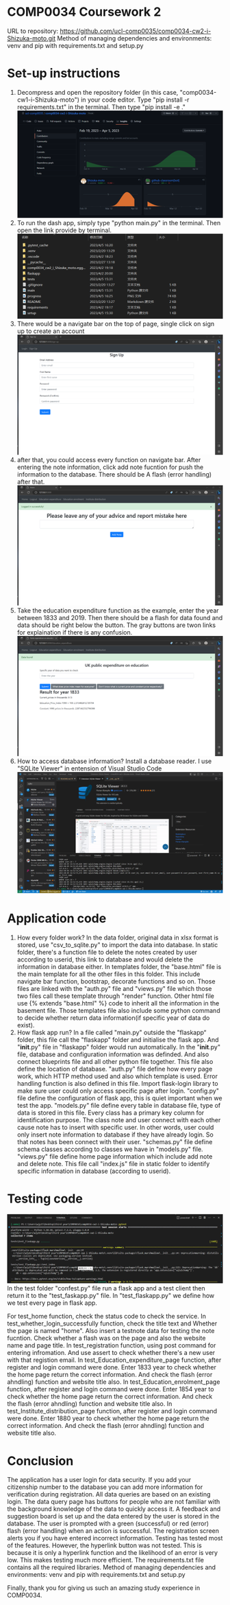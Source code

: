 # COMP0034 Coursework 2
URL to repository: https://github.com/ucl-comp0035/comp0034-cw2-i-Shizuka-moto.git
Method of managing dependencies and environments: venv and pip with requirements.txt and setup.py

# Set-up instructions
1. Decompress and open the repository folder (in this case, "comp0034-cw1-i-Shizuka-moto") in your code editor.
Type "pip install -r requirements.txt" in the terminal.
Then type "pip install -e ."
![image](progress.png)
2. To run the dash app, simply type "python main.py" in the terminal. Then open the link provide by terminal.
![image](folder.png)
3. There would be a navigate bar on the top of page, single click on sign up to create an account
![image](signup.png)
4. after that, you could access every function on navigate bar. After entering the note information, click add note fucntion for push the information to the database. There should be A flash (error handling) after that.
![image](func.png)
5. Take the education expenditure function as the example, enter the year between 1833 and 2019. Then there should be a flash for data found and data should be right below the button. The gray buttons are twon links for explaination if there is any confusion.
![image](edu.png)
6. How to access database information? Install a database reader. I use "SQLite Viewer" in entension of Visual Studio Code
![image](database.png)
# Application code
1. How every folder work?
In the data folder, original data in xlsx format is stored, use "csv_to_sqlite.py" to import the data into database.
In static folder, there's a function file to delete the notes created by user according to userid, this link to database and would delete the information in database either.
In templates folder, the "base.html" file is the main template for all the other files in this folder. This include navigate bar function, bootstrap, decorate functions and so on. Those files are linked with the "auth.py" file and "views.py" file which those two files call these template through "render" function. Other html file use {% extends "base.html" %} code to inherit all the information in the basement file. Those templates file also include some python command to decide whether return data information(if specific year of data do exist).
2. How flask app run?
In a file called "main.py" outside the "flaskapp“ folder, this file call the "flaskapp" folder and initialise the flask app. And "__init__.py" file in "flaskapp" folder would run automatically.
In the "__init__.py" file, database and configuration information was definded. And also connect blueprints file and all other python file together. This file also define the location of database.
"auth.py" file define how every page work, which HTTP method used and also which template is used. Error handling function is also defined in this file. Import flask-login library to make sure user could only access specific page after login.
"config.py" file define the configuration of flask app, this is quiet important when we test the app.
"models.py" file define every table in database file, type of data is stored in this file. Every class has a primary key column for identification purpose. The class note and user connect with each other cause note has to insert with specific user. In other words, user could only insert note information to database if they have already login. So that notes has been connect with their user.
"schemas.py" file define schema classes according to classes we have in "models.py" file.
"views.py" file define home page information which include add note and delete note. This file call "index.js" file in static folder to identify specific information in database (according to userid).
# Testing code
![image](testresult.png)
In the test folder "confest.py" file run a flask app and a test client then return it to the "test_faskapp.py" file.
In "test_flaskapp.py" we define how we test every page in flask app. 

For test_home function, check the status code to check the service.
In test_whether_login_successfully function, check the title text and Whether the page is named "home". Also insert a testnote data for testing the note fucntion. Check whether a flash was on the page and also the website name and page title.
In test_registration function, using post command for entering infromation. And use assert to check whether there's a new user with that registion email.
In test_Education_expenditure_page function, after register and login command were done. Enter 1833 year to check whether the home page return the correct information. And check the flash (error ahndling) function and website title also. 
In test_Education_enrolment_page function, after register and login command were done. Enter 1854 year to check whether the home page return the correct information. And check the flash (error ahndling) function and website title also. 
In test_Institute_distribution_page function, after register and login command were done. Enter 1880 year to check whether the home page return the correct information. And check the flash (error ahndling) function and website title also. 
# Conclusion
The application has a user login for data security. If you add your citizenship number to the database you can add more information for verification during registration. All data queries are based on an existing login. The data query page has buttons for people who are not familiar with the background knowledge of the data to quickly access it. A feedback and suggestion board is set up and the data entered by the user is stored in the database. The user is prompted with a green (successful) or red (error) flash (error handling) when an action is successful. The registration screen alerts you if you have entered incorrect information.
Testing has tested most of the features. However, the hyperlink button was not tested. This is because it is only a hyperlink function and the likelihood of an error is very low. This makes testing much more efficient.
The requirements.txt file contains all the required libraries.
Method of managing dependencies and environments: venv and pip with requirements.txt and setup.py

Finally, thank you for giving us such an amazing study experience in COMP0034.